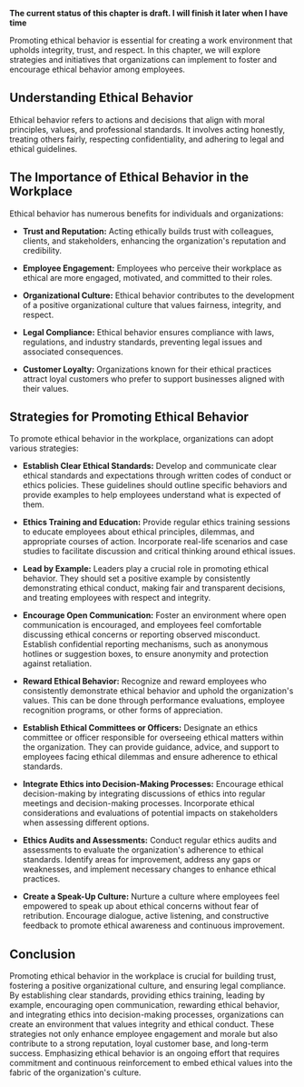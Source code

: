 **The current status of this chapter is draft. I will finish it later when I have time**

Promoting ethical behavior is essential for creating a work environment that upholds integrity, trust, and respect. In this chapter, we will explore strategies and initiatives that organizations can implement to foster and encourage ethical behavior among employees.

Understanding Ethical Behavior
------------------------------

Ethical behavior refers to actions and decisions that align with moral principles, values, and professional standards. It involves acting honestly, treating others fairly, respecting confidentiality, and adhering to legal and ethical guidelines.

The Importance of Ethical Behavior in the Workplace
---------------------------------------------------

Ethical behavior has numerous benefits for individuals and organizations:

* **Trust and Reputation:** Acting ethically builds trust with colleagues, clients, and stakeholders, enhancing the organization's reputation and credibility.

* **Employee Engagement:** Employees who perceive their workplace as ethical are more engaged, motivated, and committed to their roles.

* **Organizational Culture:** Ethical behavior contributes to the development of a positive organizational culture that values fairness, integrity, and respect.

* **Legal Compliance:** Ethical behavior ensures compliance with laws, regulations, and industry standards, preventing legal issues and associated consequences.

* **Customer Loyalty:** Organizations known for their ethical practices attract loyal customers who prefer to support businesses aligned with their values.

Strategies for Promoting Ethical Behavior
-----------------------------------------

To promote ethical behavior in the workplace, organizations can adopt various strategies:

* **Establish Clear Ethical Standards:** Develop and communicate clear ethical standards and expectations through written codes of conduct or ethics policies. These guidelines should outline specific behaviors and provide examples to help employees understand what is expected of them.

* **Ethics Training and Education:** Provide regular ethics training sessions to educate employees about ethical principles, dilemmas, and appropriate courses of action. Incorporate real-life scenarios and case studies to facilitate discussion and critical thinking around ethical issues.

* **Lead by Example:** Leaders play a crucial role in promoting ethical behavior. They should set a positive example by consistently demonstrating ethical conduct, making fair and transparent decisions, and treating employees with respect and integrity.

* **Encourage Open Communication:** Foster an environment where open communication is encouraged, and employees feel comfortable discussing ethical concerns or reporting observed misconduct. Establish confidential reporting mechanisms, such as anonymous hotlines or suggestion boxes, to ensure anonymity and protection against retaliation.

* **Reward Ethical Behavior:** Recognize and reward employees who consistently demonstrate ethical behavior and uphold the organization's values. This can be done through performance evaluations, employee recognition programs, or other forms of appreciation.

* **Establish Ethical Committees or Officers:** Designate an ethics committee or officer responsible for overseeing ethical matters within the organization. They can provide guidance, advice, and support to employees facing ethical dilemmas and ensure adherence to ethical standards.

* **Integrate Ethics into Decision-Making Processes:** Encourage ethical decision-making by integrating discussions of ethics into regular meetings and decision-making processes. Incorporate ethical considerations and evaluations of potential impacts on stakeholders when assessing different options.

* **Ethics Audits and Assessments:** Conduct regular ethics audits and assessments to evaluate the organization's adherence to ethical standards. Identify areas for improvement, address any gaps or weaknesses, and implement necessary changes to enhance ethical practices.

* **Create a Speak-Up Culture:** Nurture a culture where employees feel empowered to speak up about ethical concerns without fear of retribution. Encourage dialogue, active listening, and constructive feedback to promote ethical awareness and continuous improvement.

Conclusion
----------

Promoting ethical behavior in the workplace is crucial for building trust, fostering a positive organizational culture, and ensuring legal compliance. By establishing clear standards, providing ethics training, leading by example, encouraging open communication, rewarding ethical behavior, and integrating ethics into decision-making processes, organizations can create an environment that values integrity and ethical conduct. These strategies not only enhance employee engagement and morale but also contribute to a strong reputation, loyal customer base, and long-term success. Emphasizing ethical behavior is an ongoing effort that requires commitment and continuous reinforcement to embed ethical values into the fabric of the organization's culture.
